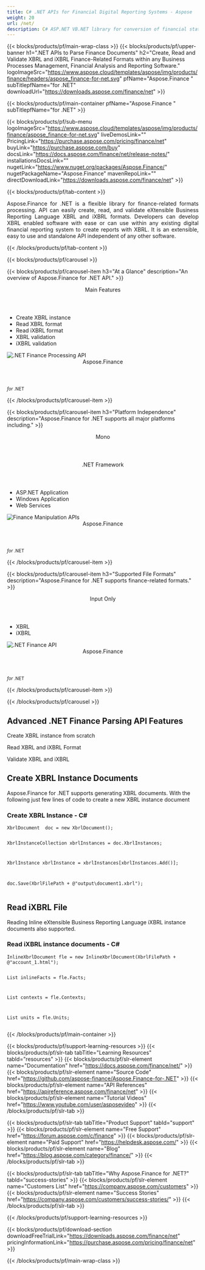 ```yaml
---
title: C# .NET APIs for Financial Digital Reporting Systems - Aspose 
weight: 20
url: /net/ 
description: C# ASP.NET VB.NET library for conversion of financial statements to eXtensible Business Reporting Language XBRL and iXBRL for analysis to generate XBRL taxonomies and reports
---
```


{{< blocks/products/pf/main-wrap-class >}}
{{< blocks/products/pf/upper-banner h1=".NET APIs to Parse Finance Documents" h2="Create, Read and Validate XBRL and iXBRL Finance-Related Formats within any Business Processes Management, Financial Analysis and Reporting Software." logoImageSrc="https://www.aspose.cloud/templates/aspose/img/products/finance/headers/aspose_finance-for-net.svg" pfName="Aspose.Finance " subTitlepfName="for .NET" downloadUrl="https://downloads.aspose.com/finance/net" >}}

{{< blocks/products/pf/main-container pfName="Aspose.Finance " subTitlepfName="for .NET" >}}

{{< blocks/products/pf/sub-menu logoImageSrc="https://www.aspose.cloud/templates/aspose/img/products/finance/aspose_finance-for-net.svg" liveDemosLink="" PricingLink="https://purchase.aspose.com/pricing/finance/net" buyLink="https://purchase.aspose.com/buy" docsLink="https://docs.aspose.com/finance/net/release-notes/" installationsDocsLink="" nugetLink="https://www.nuget.org/packages/Aspose.Finance/" nugetPackageName="Aspose.Finance" mavenRepoLink="" directDownloadLink="https://downloads.aspose.com/finance/net" >}}

{{< blocks/products/pf/tab-content >}}
<p align="justify">
 Aspose.Finance for .NET is a flexible library for finance-related formats processing. API can easily create, read, and validate eXtensible Business Reporting Language XBRL and iXBRL formats. Developers can develop XBRL enabled software with ease or can use within any existing digital financial reporting system to create reports with XBRL. It is an extensible, easy to use and standalone API independent of any other software.
</p>

{{< /blocks/products/pf/tab-content >}}

<!--Diagrams Start-->
{{< blocks/products/pf/carousel >}}

{{< blocks/products/pf/carousel-item h3="At a Glance" description="An overview of Aspose.Finance for .NET API." >}}
<div class="diagram1 d1-net">
 <div class="d1-row">
  <div class="d1-col d1-left">
   <header>
    <i class="fa fa-cogs">
    </i>
    Main Features
   </header>
   <ul>
    <li>
     Create XBRL instance
    </li>
    <li>
     Read XBRL format
    </li>
    <li>
     Read iXBRL format
    </li>
    <li>
     XBRL validation
    </li>
    <li>
     iXBRL validation
    </li>
   </ul>
  </div>
  <!--/left-->
  <div class="d1-col d1-right">
   <!--<header><i class="fa fa-cogs"> </i>General Features</header>

<ul>

<li>File Loading</li>

</ul>-->
  </div>
  <!--/right-->
 </div>
 <!--/row-->
 <div class="d1-logo">
  <img alt=".NET Finance Processing API" src="https://www.aspose.cloud/templates/aspose/img/products/finance/aspose_finance-for-net.svg"/>
  <header>
   Aspose.Finance
  </header>
  <footer>
   <small>
    <em>
     for
    </em>
    .NET
   </small>
  </footer>
 </div>
 <!--/logo-->
</div>

{{< /blocks/products/pf/carousel-item >}}

{{< blocks/products/pf/carousel-item h3="Platform Independence" description="Aspose.Finance for .NET supports all major platforms including." >}}
<div class="diagram1 d1-net">
 <div class="d1-row">
  <div class="d1-col d1-left">
   <header>
    <i class="fa fa-cubes">
    </i>
    Mono
   </header>
  </div>
  <!--/left-->
  <div class="d1-col d1-right">
   <header>
    <i class="fa fa-cubes">
    </i>
    .NET Framework
   </header>
   <ul>
    <li>
     ASP.NET Application
    </li>
    <li>
     Windows Application
    </li>
    <li>
     Web Services
    </li>
   </ul>
  </div>
  <!--/right-->
 </div>
 <!--/row-->
 <div class="d1-logo">
  <img alt="Finance Manipulation APIs" src="https://www.aspose.cloud/templates/aspose/img/products/finance/aspose_finance-for-net.svg"/>
  <header>
   Aspose.Finance
  </header>
  <footer>
   <small>
    <em>
     for
    </em>
    .NET
   </small>
  </footer>
 </div>
 <!--/logo-->
</div>

{{< /blocks/products/pf/carousel-item >}}

{{< blocks/products/pf/carousel-item h3="Supported File Formats" description="Aspose.Finance for .NET supports finance-related formats." >}}
<div class="diagram1 d2 d1-net">
 <div class="d1-row">
  <div class="d1-col d1-left">
   <header>
    <i class="fa fa-long-arrow-down">
    </i>
    Input Only
   </header>
   <ul>
    <li>
     XBRL
    </li>
    <li>
     iXBRL
    </li>
   </ul>
  </div>
  <!--/left-->
  <div class="d1-col d1-right">
   <!--<header><i class="fa  fa-mail-forward"> </i> Output Only</header>

<ul>

<li><b>Fixed Layout: </b>PDF, XPS</li>

</ul></header>-->
  </div>
  <!--/right-->
 </div>
 <!--/row-->
 <div class="d1-logo">
  <img alt=".NET Finance API" src="https://www.aspose.cloud/templates/aspose/img/products/finance/aspose_finance-for-net.svg"/>
  <header>
   Aspose.Finance
  </header>
  <footer>
   <small>
    <em>
     for
    </em>
    .NET
   </small>
  </footer>
 </div>
 <!--/logo-->
</div>

{{< /blocks/products/pf/carousel-item >}}

{{< /blocks/products/pf/carousel >}}
<!--Diagrams End-->

<!--Feature-section Start-->
<div class="container-fluid features-section bg-gray singleproduct">
 <a class="anchor" id="features" name="features">
 </a>
 <div class="row">
  <div class="container">
   <h2 class="pr-ft">
    Advanced .NET Finance Parsing API Features
   </h2>
   <p>
   </p>
   <div class="col-lg-4">
    <em class="fa fa-plus-square-o ico-blue fa-2x col-lg-2">
    </em>
    <p class="col-lg-10">
     Create XBRL instance from scratch
    </p>
   </div>
   <div class="col-lg-4">
    <em class="fa fa-check ico-blue fa-2x col-lg-2">
    </em>
    <p class="col-lg-10">
     Read XBRL and iXBRL Format
    </p>
   </div>
   <div class="col-lg-4">
    <em class="fa fa-cog ico-blue fa-2x col-lg-2">
    </em>
    <p class="col-lg-10">
     Validate XBRL and iXBRL
    </p>
   </div>
   <!--<div class="col-lg-4"><em class="fa fa-shield ico-blue fa-2x col-lg-2"> </em>

<p class="col-lg-10">Validate XBRL</p>

</div>

<div class="col-lg-4"><em class="fa fa-plus ico-blue fa-2x col-lg-2"> </em>

<p class="col-lg-10">Validate iXRL</p>

</div>

<div class="col-lg-4"><em class="fa fa-edit ico-blue fa-2x col-lg-2"> </em>

<p class="col-lg-10">Change the node properties</p>

</div>

<div class="col-lg-4"><em class="fa fa-cog ico-blue fa-2x col-lg-2"> </em>

<p class="col-lg-10">Content navigation using XPath Query</p>

</div>

<div class="col-lg-4"><em class="fa fa-recycle ico-blue fa-2x col-lg-2"> </em>

<p class="col-lg-10">Navigate via CSS Selectors, Element and Document Traversal</p>

</div>

<div class="col-lg-4"><em class="fa fa-cogs ico-blue fa-2x col-lg-2"> </em>

<p class="col-lg-10">DOM Tree manipulation of official SVG specifications</p>

</div>-->
   <div class="col-lg-12">
    <h2 class="h2title">
     Create XBRL Instance Documents
    </h2>
    <p>
     Aspose.Finance for .NET supports generating XBRL documents. With the following just few lines of code to create a new XBRL instance document
    </p>
    <div class="codeblock" id="code">
     <h3>
      Create XBRL Instance - C#
     </h3>
     <pre><code class="cs">XbrlDocument  doc = new XbrlDocument();

XbrlInstanceCollection xbrlInstances = doc.XbrlInstances;

XbrlInstance xbrlInstance = xbrlInstances[xbrlInstances.Add()];

doc.Save(XbrlFilePath + @"output\document1.xbrl");</code></pre>
    </div>
   </div>
   <div class="col-lg-12">
    <h2 class="h2title">
     Read iXBRL File
    </h2>
    <p>
     Reading Inline eXtensible Business Reporting Language iXBRL instance documents also supported.
    </p>
    <div class="codeblock" id="code">
     <h3>
      Read iXBRL instance documents - C#
     </h3>
     <pre><code class="cs">InlineXbrlDocument fle = new InlineXbrlDocument(XbrlFilePath + @"account_1.html");

List inlineFacts = fle.Facts;

List contexts = fle.Contexts;

List units = fle.Units;</code></pre>
    </div>
   </div>
   <!--<div class="col-lg-12">

<h2 class="h2title">Various Imaging Filters</h2>

<p>Aspose.PUB for .NET provides the core imaging features such as color adjustment via its class libraries. Developers can easily adjust brightness, contrast or gamma on raster image loaded by the API. Furthermore, developers can dynamically dither or blur images as well as use popular filters including Median, Gauss Wiener, Motion Wiener and Bradley Threshold.</p>

</div>-->
  </div>
 </div>
</div>
<!--Feature-section End-->

{{< /blocks/products/pf/main-container >}}


{{< blocks/products/pf/support-learning-resources >}}
{{< blocks/products/pf/slr-tab tabTitle="Learning Resources" tabId="resources" >}}
{{< blocks/products/pf/slr-element name="Documentation" href="https://docs.aspose.com/finance/net/" >}}
{{< blocks/products/pf/slr-element name="Source Code" href="https://github.com/aspose-finance/Aspose.Finance-for-.NET" >}}
{{< blocks/products/pf/slr-element name="API References" href="https://apireference.aspose.com/finance/net" >}}
{{< blocks/products/pf/slr-element name="Tutorial Videos" href="https://www.youtube.com/user/asposevideo" >}}
{{< /blocks/products/pf/slr-tab >}}

{{< blocks/products/pf/slr-tab tabTitle="Product Support" tabId="support" >}}
{{< blocks/products/pf/slr-element name="Free Support" href="https://forum.aspose.com/c/finance" >}}
{{< blocks/products/pf/slr-element name="Paid Support" href="https://helpdesk.aspose.com/" >}}
{{< blocks/products/pf/slr-element name="Blog" href="https://blog.aspose.com/category/finance/" >}}
{{< /blocks/products/pf/slr-tab >}}

{{< blocks/products/pf/slr-tab tabTitle="Why Aspose.Finance for .NET?" tabId="success-stories" >}}
{{< blocks/products/pf/slr-element name="Customers List" href="https://company.aspose.com/customers" >}}
{{< blocks/products/pf/slr-element name="Success Stories" href="https://company.aspose.com/customers/success-stories/" >}}
{{< /blocks/products/pf/slr-tab >}}

{{< /blocks/products/pf/support-learning-resources >}}

{{< blocks/products/pf/download-section downloadFreeTrialLink="https://downloads.aspose.com/finance/net" pricingInformationLink="https://purchase.aspose.com/pricing/finance/net" >}}


{{< /blocks/products/pf/main-wrap-class >}}
